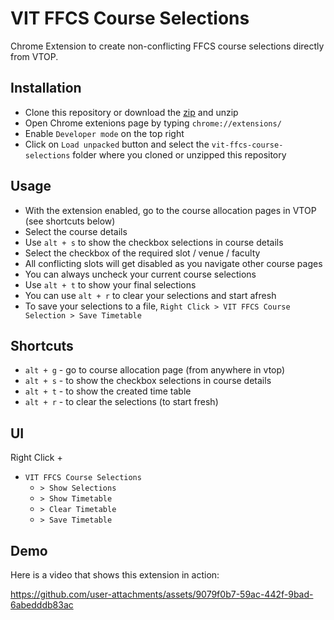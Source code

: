 # VIT FFCS Course Selections

Chrome Extension to create non-conflicting FFCS course selections directly from VTOP.

## Installation

- Clone this repository or download the [zip](https://github.com/PardhavMaradani/vit-ffcs-course-selections/releases/latest) and unzip
- Open Chrome extenions page by typing `chrome://extensions/`
- Enable `Developer mode` on the top right
- Click on `Load unpacked` button and select the `vit-ffcs-course-selections` folder where you cloned or unzipped this repository

## Usage

- With the extension enabled, go to the course allocation pages in VTOP (see shortcuts below)
- Select the course details
- Use `alt + s` to show the checkbox selections in course details
- Select the checkbox of the required slot / venue / faculty
- All conflicting slots will get disabled as you navigate other course pages
- You can always uncheck your current course selections
- Use `alt + t` to show your final selections
- You can use `alt + r` to clear your selections and start afresh
- To save your selections to a file, `Right Click > VIT FFCS Course Selection > Save Timetable`

## Shortcuts

- `alt + g` - go to course allocation page (from anywhere in vtop)
- `alt + s` - to show the checkbox selections in course details 
- `alt + t` - to show the created time table
- `alt + r` - to clear the selections (to start fresh)

## UI

Right Click +

- `VIT FFCS Course Selections`
  - `> Show Selections`
  - `> Show Timetable`
  - `> Clear Timetable`
  - `> Save Timetable`

## Demo

Here is a video that shows this extension in action:

https://github.com/user-attachments/assets/9079f0b7-59ac-442f-9bad-6abedddb83ac
